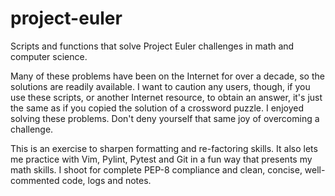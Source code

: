 # project-euler
Scripts and functions that solve Project Euler challenges in math and computer science.

Many of these problems have been on the Internet for over a decade, so the solutions are readily available. I want to caution any users, though, if you use these scripts, or another Internet resource, to obtain an answer, it's just the same as if you copied the solution of a crossword puzzle. I enjoyed solving these problems. Don't deny yourself that same joy of overcoming a challenge.

This is an exercise to sharpen formatting and re-factoring skills. It also lets me practice with Vim, Pylint, Pytest and Git in a fun way that presents my math skills. I shoot for complete PEP-8 compliance and clean, concise, well-commented code, logs and notes.
